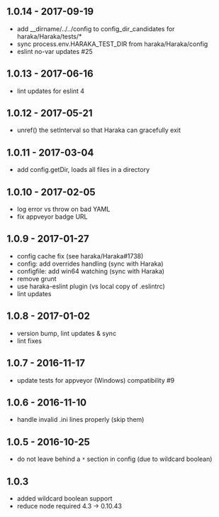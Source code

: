 
## 1.0.14 - 2017-09-19

- add __dirname/../../config to config_dir_candidates for haraka/Haraka/tests/*
- sync process.env.HARAKA_TEST_DIR from haraka/Haraka/config
- eslint no-var updates #25

## 1.0.13 - 2017-06-16

- lint updates for eslint 4

## 1.0.12 - 2017-05-21

- unref() the setInterval so that Haraka can gracefully exit

## 1.0.11 - 2017-03-04

- add config.getDir, loads all files in a directory

## 1.0.10 - 2017-02-05

- log error vs throw on bad YAML
- fix appveyor badge URL

## 1.0.9 - 2017-01-27

- config cache fix (see haraka/Haraka#1738)
- config: add overrides handling (sync with Haraka)
- configfile: add win64 watching (sync with Haraka)
- remove grunt
- use haraka-eslint plugin (vs local copy of .eslintrc)
- lint updates

## 1.0.8 - 2017-01-02

- version bump, lint updates & sync
- lint fixes

## 1.0.7 - 2016-11-17

- update tests for appveyor (Windows) compatibility #9

## 1.0.6 - 2016-11-10

- handle invalid .ini lines properly (skip them)

## 1.0.5 - 2016-10-25

- do not leave behind a `*` section in config (due to wildcard boolean)

## 1.0.3

- added wildcard boolean support
- reduce node required 4.3 -> 0.10.43
